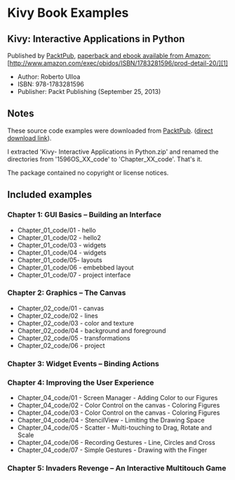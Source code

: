 # Kivy Book Examples

## Kivy: Interactive Applications in Python
Published by [PacktPub][2], [paperback and ebook available from Amazon:][1]
[http://www.amazon.com/exec/obidos/ISBN/1783281596/prod-detail-20/][1]

 * Author: Roberto Ulloa
 * ISBN: 978-1783281596
 * Publisher: Packt Publishing (September 25, 2013)

## Notes
These source code examples were downloaded from [PacktPub][3]. ([direct download link][4]).

I extracted 'Kivy- Interactive Applications in Python.zip' and renamed the directories from '1596OS_XX_code' to 'Chapter_XX_code'. That's it.

The package contained no copyright or license notices.

## Included examples

### Chapter 1: GUI Basics – Building an Interface
 * Chapter_01_code/01 - hello
 * Chapter_01_code/02 - hello2
 * Chapter_01_code/03 - widgets
 * Chapter_01_code/04 - widgets
 * Chapter_01_code/05- layouts
 * Chapter_01_code/06 - embebbed layout
 * Chapter_01_code/07 - project interface

### Chapter 2: Graphics – The Canvas
 * Chapter_02_code/01 - canvas
 * Chapter_02_code/02 - lines
 * Chapter_02_code/03 - color and texture
 * Chapter_02_code/04 - background and foreground
 * Chapter_02_code/05 - transformations
 * Chapter_02_code/06 - project

### Chapter 3: Widget Events – Binding Actions

### Chapter 4: Improving the User Experience
 * Chapter_04_code/01 - Screen Manager - Adding Color to our Figures
 * Chapter_04_code/02 - Color Control on the canvas - Coloring Figures
 * Chapter_04_code/03 - Color Control on the canvas - Coloring Figures
 * Chapter_04_code/04 - StencilView - Limiting the Drawing Space
 * Chapter_04_code/05 - Scatter - Multi-touching to Drag, Rotate and Scale
 * Chapter_04_code/06 - Recording Gestures - Line, Circles and Cross
 * Chapter_04_code/07 - Simple Gestures - Drawing with the Finger

### Chapter 5: Invaders Revenge – An Interactive Multitouch Game


   [1]: http://www.amazon.com/exec/obidos/ISBN/1783281596/prod-detail-20/
   [2]: http://www.packtpub.com/kivy-interactive-applications-in-python/book
   [3]: http://www.packtpub.com/support/14365
   [4]: http://www.packtpub.com/code_download/14365
